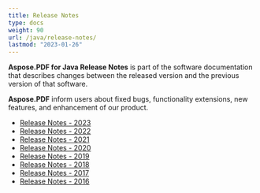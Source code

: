 ```yaml
---
title: Release Notes 
type: docs
weight: 90
url: /java/release-notes/
lastmod: "2023-01-26"
---
```


**Aspose.PDF for Java Release Notes** is part of the software documentation that describes changes between the released version and the previous version of that software.

**Aspose.PDF** inform users about fixed bugs, functionality extensions, new features, and enhancement of our product.

- [Release Notes - 2023](/pdf/java/release-notes-2023/)
- [Release Notes - 2022](/pdf/java/release-notes-2022/)
- [Release Notes - 2021](/pdf/java/release-notes-2021/)
- [Release Notes - 2020](/pdf/java/release-notes-2020/)
- [Release Notes - 2019](/pdf/java/release-notes-2019/)
- [Release Notes - 2018](/pdf/java/release-notes-2018/)
- [Release Notes - 2017](/pdf/java/release-notes-2017/)
- [Release Notes - 2016](/pdf/java/release-notes-2016/)
